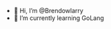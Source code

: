 - 👋 Hi, I’m @Brendowlarry
- 🌱 I’m currently learning GoLang


<!---
Brendowlarry/Brendowlarry is a ✨ special ✨ repository because its `README.md` (this file) appears on your GitHub profile.
You can click the Preview link to take a look at your changes.
--->
